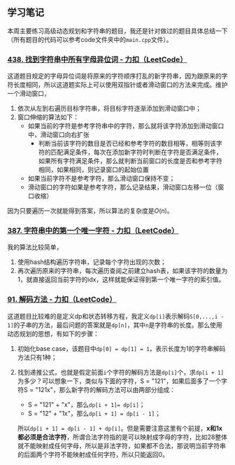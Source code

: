 ## 学习笔记

本周主要练习高级动态规划和字符串的题目，我还是针对做过的题目具体总结一下（所有题目的代码可以参考code文件夹中的`main.cpp`文件）。

### [438. 找到字符串中所有字母异位词 - 力扣（LeetCode）](https://leetcode-cn.com/problems/find-all-anagrams-in-a-string/)

这道题目规定的字母异位词是将原来的字符顺序打乱的新字符串，因为跟原来的字符长度相同，所以这道题实际上可以使用双指针或者滑动窗口的方法来完成。维护一个滑动窗口，

1. 依次从左到右遍历目标字符串，将目标字符逐渐添加到滑动窗口中；
2. 窗口伸缩的算法如下：
   - 如果当前的字符是参考字符串中的字符，那么就将该字符添加到滑动窗口中，滑动窗口向右扩张
     - 判断当前该字符的数目是否已经和参考字符的数目相等，相等则该字符的匹配满足条件，每次在添加新字符时判断在字符是否满足条件，如果所有字符满足条件，那么就判断当前窗口的长度是否和参考字符相同，如果相同，则记录窗口的起始位置
   - 如果当前字符不是参考字符，那么滑动窗口保持不变；
   - 滑动窗口的字符如果是参考字符，那么记录结果，滑动窗口左移一位（窗口收缩）

因为只要遍历一次就能得到答案，所以算法的复杂度是$O(n)$。

### [387. 字符串中的第一个唯一字符 - 力扣（LeetCode）](https://leetcode-cn.com/problems/first-unique-character-in-a-string/)

我的算法比较简单，

1. 使用hash结构遍历字符串，记录每个字符出现的次数；
2. 再次遍历原来的字符串，每次遍历查阅之前建立hash表，如果该字符的数量为1，就直接返回当前字符的idx，这样就能保证得到第一个唯一字符的索引值。

### [91. 解码方法 - 力扣（LeetCode）](https://leetcode-cn.com/problems/decode-ways/)

这道题目比较难的是定义dp和状态转移方程，我定义`dp[i]`表示解码`S[0,...,i - 1]`的子串的方法，最后问题的答案就是`dp[n]`，其中`n`是字符串的长度。那么使用动态规划的思想，有如下的步骤：

1. 初始化base case，该题目中`dp[0] = dp[1] = 1`，表示长度为1的字符串解码方法只有1种；

2. 找到递推公式，也就是假定前面`i`个字符的解码方法是`dp[i]`个，求`dp[i + 1]`为多少？可以想象一下，类似与下面的字符，S = "121"，如果后面多了一个字符S = "121x"，那么新字符的解码方法可以由两部分组成：

   - S = "121" + "x"，那么`dp[i + 1]= dp[i]`；
   - S = "12" + "1x"，那么`dp[i + 1] = dp[i - 1]`；

   所以`dp[i + 1] = dp[i - 1] + dp[i]`。但是需要注意这里有个前提，**x和1x都必须是合法字符**，所谓合法字符指的是可以映射成字母的字符，比如28整体就不能映射成任何字母，所以是非法字符，如果都不合法，那说明当前字符串的后面两个字符不能映射成任何字符，所以只能返回0。

